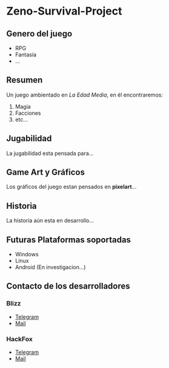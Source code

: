 # Zeno-Survival-Project

## Genero del juego

* RPG
* Fantasía
* ...

## Resumen

Un juego ambientado en _La Edad Media_, en él encontraremos:

1. Magia
2. Facciones
3. etc...

## Jugabilidad

La jugabilidad esta pensada para...

## Game Art y Gráficos

Los gráficos del juego estan pensados en **pixelart**...

## Historia

La historia aún esta en desarrollo...

## Futuras Plataformas soportadas

* Windows
* Linux
* Android (En investigacion...)

## Contacto de los desarrolladores

### Blizz

* [Telegram](https://t.me/BlizzSoftword)
* [Mail](mailto:blizzsoftword@gmail.com)

### HackFox

* [Telegram](https://t.me/ZeroHackZox)
* [Mail](mailto:foxhack58@gmail.com)
